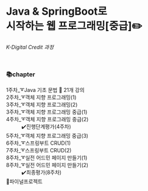 # Java & SpringBoot로 <br>시작하는 웹 프로그래밍[중급]:pencil2: 
_K-Digital Credit 과정_

<br>


### :books:chapter  
1주차_:curly_loop:Java 기초 문법 :loudspeaker: 21개 강의  
2주차_:curly_loop:객체 지향 프로그래밍(1)   
3주차_:curly_loop:객체 지향 프로그래밍(2)   
3주차_:curly_loop:객체 지향 프로그래밍 중급(1)   
4주차_:curly_loop:객체 지향 프로그래밍 중급(2)   
　　　:heavy_check_mark:진행단계평가(4주차)  
5주차_:curly_loop:객체 지향 프로그래밍 중급(3)   
6주차_:curly_loop:스프링부트 CRUD(1)   
7주차_:curly_loop:스프링부트 CRUD(2)   
8주차_:curly_loop:실전 어드민 페이지 만들기(1)   
8주차_:curly_loop:실전 어드민 페이지 만들기(2)   
　　　:heavy_check_mark:최종평가(8주차)  
:triangular_flag_on_post:파이널프로젝트  
